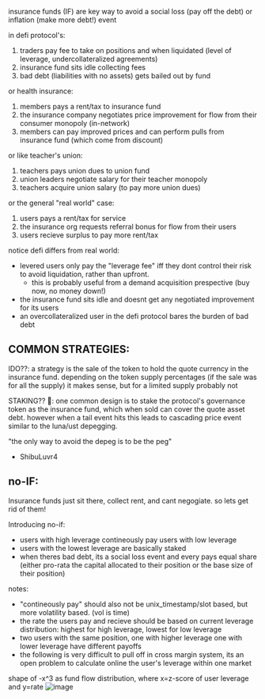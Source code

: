 insurance funds (IF) are key way to avoid a social loss (pay off the debt) or inflation (make more debt!) event 

in defi protocol's:
1. traders pay fee to take on positions and when liquidated (level of leverage, undercollateralized agreements) 
2. insurance fund sits idle collecting fees 
3. bad debt (liabilities with no assets) gets bailed out by fund

or health insurance:
1. members pays a rent/tax to insurance fund
2. the insurance company negotiates price improvement for flow from their consumer monopoly (in-network)
3. members can pay improved prices and can perform pulls from insurance fund (which come from discount)

or like teacher's union:
1. teachers pays union dues to union fund
2. union leaders negotiate salary for their teacher monopoly
3. teachers acquire union salary (to pay more union dues)

or the general "real world" case:
1. users pays a rent/tax for service
2. the insurance org requests referral bonus for flow from their users
3. users recieve surplus to pay more rent/tax


notice defi differs from real world:
- levered users only pay the "leverage fee" iff they dont control their risk to avoid liquidation, rather than upfront.
  - this is probably useful from a demand acquisition prespective (buy now, no money down!)
- the insurance fund sits idle and doesnt get any negotiated improvement for its users
- an overcollateralized user in the defi protocol bares the burden of bad debt


COMMON STRATEGIES:
----
IDO??:
a strategy is the sale of the token to hold the quote currency in the insurance fund.
depending on the token supply percentages (if the sale was for all the supply) it makes sense, but for a limited supply probably not


STAKING?? 🥩:
one common design is to stake the protocol's governance token as the insurance fund, which when sold can cover the quote asset debt. 
however when a tail event hits this leads to cascading price event similar to the luna/ust depegging. 

"the only way to avoid the depeg is to be the peg"
- ShibuLuvr4



no-IF:
----

Insurance funds just sit there, collect rent, and cant negogiate. so lets get rid of them!

Introducing no-if:
- users with high leverage contineously pay users with low leverage
- users with the lowest leverage are basically staked
- when theres bad debt, its a social loss event and every pays equal share (either pro-rata the capital allocated to their position or the base size of their position)


notes:
- "contineously pay" should also not be unix_timestamp/slot based, but more volatility based. (vol is time)
- the rate the users pay and recieve should be based on current leverage distribution: highest for high leverage, lowest for low leverage
- two users with the same position, one with higher leverage one with lower leverage have different payoffs
- the following is very difficult to pull off in cross margin system, its an open problem to calculate online the user's leverage within one market

shape of -x^3 as fund flow distribution, where x=z-score of user leverage and y=rate
![image](https://user-images.githubusercontent.com/83473873/183895658-6aa3da26-0808-4c20-8cb0-5ab0d8c6d17f.png)







